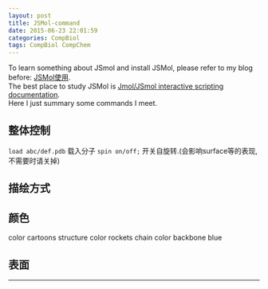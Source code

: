 ```yaml
---
layout: post
title: JSMol-command
date: 2015-06-23 22:01:59
categories: CompBiol
tags: CompBiol CompChem
---
```


To learn something about JSmol and install JSMol, please refer to my blog before: [JSMol使用](http://platinhom.github.io/2015/06/19/JSMol/).  
The best place to study JSMol is [Jmol/JSmol interactive scripting documentation](http://chemapps.stolaf.edu/jmol/docs/).  
Here I just summary some commands I meet.  

## 整体控制

`load abc/def.pdb` 载入分子
`spin on/off;` 开关自旋转.(会影响surface等的表现,不需要时请关掉)



## 描绘方式


## 颜色

color cartoons structure
color rockets chain
color backbone blue

## 表面


---
